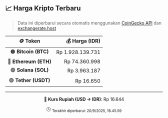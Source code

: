 

<!-- HARGA_KRIPTO -->
## 📈 Harga Kripto Terbaru

> Data ini diperbarui secara otomatis menggunakan [CoinGecko API](https://www.coingecko.com/) dan [exchangerate.host](https://exchangerate.host/)

<div align="center">

| 🪙 Token | 💰 Harga (IDR) |
|:------:|---------------:|
| 🟠 **Bitcoin (BTC)**   | Rp 1.928.139.731 |
| 🔵 **Ethereum (ETH)**  | Rp 74.360.998 |
| 🟣 **Solana (SOL)**    | Rp 3.963.187 |
| 🟢 **Tether (USDT)**   | Rp 16.650 |

---

💱 **Kurs Rupiah (USD → IDR)**: Rp 16.644

🕒 <sub>Terakhir diperbarui: 20/9/2025, 18.45.59</sub>

</div>
<!-- /HARGA_KRIPTO -->